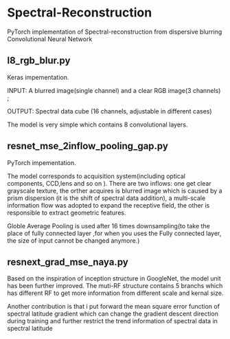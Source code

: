 # Spectral-Reconstruction
PyTorch implementation of Spectral-reconstruction from dispersive blurring Convolutional Neural Network 
## l8_rgb_blur.py  
Keras impementation. 

INPUT: A blurred image(single channel) and a clear RGB image(3 channels) ;

OUTPUT: Spectral data cube (16 channels, adjustable  in different cases)

The model is very simple which contains 8 convolutional layers.

## resnet_mse_2inflow_pooling_gap.py
PyTorch impementation.

   The model corresponds to acquisition system(including optical components, CCD,lens and so on ). There are two inflows: one get clear grayscale texture, the orther acquires is  blurred image which is caused by a prism dispersion (it is the shift of spectral data addition), a multi-scale information flow was adopted to expand the receptive field, the other is responsible to extract geometric features. 

   Globle Average Pooling is used after 16 times downsampling(to take the place of fully connected layer ,for when you uses the Fully connected layer, the size of input cannot be changed anymore.)
   
## resnext_grad_mse_naya.py
   
  Based on the inspiration of  inception structure in GoogleNet, the model unit has been further improved. The muti-RF structure contains 5 branchs which has different RF to get more information from different scale and kernal size.
  
  Another contribution is that i put forward the mean square error function of spectral latitude gradient which can change the gradient descent direction during training and further restrict the trend information of spectral data in spectral latitude
